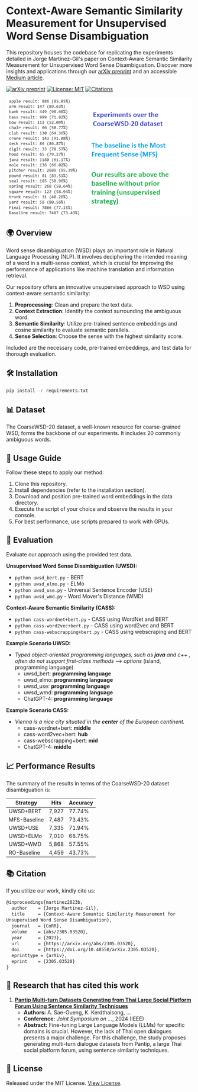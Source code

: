 
# Context-Aware Semantic Similarity Measurement for Unsupervised Word Sense Disambiguation

This repository houses the codebase for replicating the experiments detailed in Jorge Martinez-Gil's paper on Context-Aware Semantic Similarity Measurement for Unsupervised Word Sense Disambiguation. Discover more insights and applications through our [arXiv preprint](https://arxiv.org/abs/2305.03520) and an accessible [Medium article](https://medium.com/@jorgemarcc/applications-of-context-aware-semantic-similarity-9c62492be392).

[![arXiv preprint](https://img.shields.io/badge/arXiv-2305.03520-brightgreen.svg)](https://arxiv.org/abs/2305.03520) [![License: MIT](https://img.shields.io/badge/License-MIT-yellow.svg)](https://opensource.org/licenses/MIT) [![Citations](https://img.shields.io/badge/citations-1-blue)](https://scholar.google.com/citations?view_op=view_citation&hl=en&citation_for_view=X1pRUYcAAAAJ:7XUxBq3GufIC)

![Summary](uwsd.png)

## 🌍 Overview 

Word sense disambiguation (WSD) plays an important role in Natural Language Processing (NLP). It involves deciphering the intended meaning of a word in a multi-sense context, which is crucial for improving the performance of applications like machine translation and information retrieval.

Our repository offers an innovative unsupervised approach to WSD using context-aware semantic similarity:

1. **Preprocessing**: Clean and prepare the text data.
2. **Context Extraction**: Identify the context surrounding the ambiguous word.
3. **Semantic Similarity**: Utilize pre-trained sentence embeddings and cosine similarity to evaluate semantic parallels.
4. **Sense Selection**: Choose the sense with the highest similarity score.

Included are the necessary code, pre-trained embeddings, and test data for thorough evaluation.

## 🛠️ Installation 

```bash
pip install -r requirements.txt
```

## 📊 Dataset 

The CoarseWSD-20 dataset, a well-known resource for coarse-grained WSD, forms the backbone of our experiments. It includes 20 commonly ambiguous words.

## 🚀 Usage Guide 

Follow these steps to apply our method:

1. Clone this repository.
2. Install dependencies (refer to the installation section).
3. Download and position pre-trained word embeddings in the data directory.
4. Execute the script of your choice and observe the results in your console.
5. For best performance, use scripts prepared to work with GPUs.

## 📝 Evaluation 

Evaluate our approach using the provided test data.

**Unsupervised Word Sense Disambiguation (UWSD):**
 - `python uwsd_bert.py` - BERT
 - `python uwsd_elmo.py` - ELMo
 - `python uwsd_use.py` - Universal Sentence Encoder (USE)
 - `python uwsd_wmd.py` - Word Mover's Distance (WMD)

**Context-Aware Semantic Similarity (CASS):**
 - `python cass-wordnet+bert.py` - CASS using WordNet and BERT
 - `python cass-word2vec+bert.py` - CASS using word2vec and BERT
 - `python cass-webscrapping+bert.py` - CASS using webscraping and BERT

**Example Scenario UWSD:**
 - *Typed object-oriented programming languages, such as **java** and c++ , often do not support first-class methods*
--> *options* (island, programming language)
	 - uwsd_bert: **programming language** 
	 - uwsd_elmo: **programming language**
	 - uwsd_use: **programming language** 
	 - uwsd_wmd: **programming language** 
	 - ChatGPT-4: **programming language**

**Example Scenario CASS:**
- *Vienna is a nice city situated in the **center** of the European continent.*
  - cass-wordnet+bert: **middle**
  - cass-word2vec+bert: **hub**
  - cass-webscrapping+bert: **mid**
  - ChatGPT-4: **middle**

## 📈 Performance Results 

The summary of the results in terms of the CoarseWSD-20 dataset disambiguation is:

| Strategy  |  Hits  |  Accuracy |
| ------------ | ------------ | ------------ |
| UWSD+BERT  |  7,927  | 77.74%   |
| MFS-Baseline  | 7,487  |  73.43% |
| UWSD+USE | 7,335 | 71.94% |
| UWSD+ELMo | 7,010 | 68.75% |
| UWSD+WMD | 5,868 | 57.55% |
| RO-Baseline | 4,459 | 43.73% |

## 📚 Citation 

If you utilize our work, kindly cite us:

```
@inproceedings{martinez2023b,
  author    = {Jorge Martinez-Gil},
  title     = {Context-Aware Semantic Similarity Measurement for Unsupervised Word Sense Disambiguation},
  journal   = {CoRR},
  volume    = {abs/2305.03520},
  year      = {2023},
  url       = {https://arxiv.org/abs/2305.03520},
  doi       = {https://doi.org/10.48550/arXiv.2305.03520},
  eprinttype = {arXiv},
  eprint    = {2305.03520}
}

```

## 📖 Research that has cited this work

1. **[Pantip Multi-turn Datasets Generating from Thai Large Social Platform Forum Using Sentence Similarity Techniques](https://ieeexplore.ieee.org/iel8/10799229/10799211/10799403.pdf)**
   - **Authors:** A. Sae-Oueng, K. Kerdthaisong, …
   - **Conference:** *Joint Symposium on …*, 2024 (IEEE)
   - **Abstract:** Fine-tuning Large Language Models (LLMs) for specific domains is crucial. However, the lack of Thai open dialogues presents a major challenge. For this challenge, the study proposes generating multi-turn dialogue datasets from Pantip, a large Thai social platform forum, using sentence similarity techniques.



## 📄 License 

Released under the MIT License. [View License](LICENSE).
